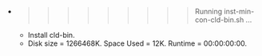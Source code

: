 * >>>>>>>>> Running inst-min-con-cld-bin.sh ...
  * Install cld-bin.
  * Disk size = 1266468K. Space Used = 12K. Runtime = 00:00:00:00.
